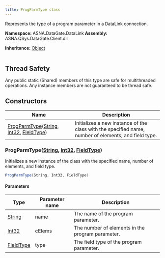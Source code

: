```yaml
---
title: ProgParmType class
---
```


Represents the type of a program parameter in a DataLink connection.

**Namespace:** ASNA.DataGate.DataLink
**Assembly:** ASNA.QSys.DataGate.Client.dll

**Inheritance:** [Object](https://docs.microsoft.com/en-us/dotnet/api/system.object)
<br>
<br>
## Thread Safety

Any public static (Shared) members of this type are safe for multithreaded operations. Any instance members are not guaranteed to be thread safe.



## Constructors

| Name | Description |
| --- | --- |
| [ProgParmType](#progparmtypestring-int32-fieldtype)([String](https://docs.microsoft.com/en-us/dotnet/api/system.string), [Int32](https://docs.microsoft.com/en-us/dotnet/api/system.int32), [FieldType](/reference/datagate/datagate-common/field-type.html)) | Initializes a new instance of the  class with the specified name, number of elements, and field type.

### ProgParmType([String](https://docs.microsoft.com/en-us/dotnet/api/system.string), [Int32](https://docs.microsoft.com/en-us/dotnet/api/system.int32), [FieldType](/reference/datagate/datagate-common/field-type.html))

Initializes a new instance of the  class with the specified name, number of elements, and field type.

```cs
ProgParmType(String, Int32, FieldType)
```

#### Parameters

| Type | Parameter name | Description
| --- | --- | ---
| [String](https://docs.microsoft.com/en-us/dotnet/api/system.string) | name | The name of the program parameter.
| [Int32](https://docs.microsoft.com/en-us/dotnet/api/system.int32) | cElems | The number of elements in the program parameter.
| [FieldType](/reference/datagate/datagate-common/field-type.html) | type | The field type of the program parameter.
